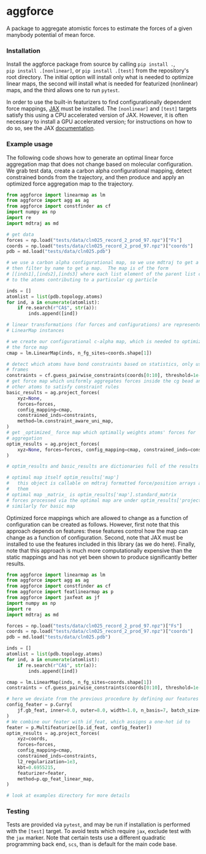 # aggforce

A package to aggregate atomistic forces to estimate the forces of a given
manybody potential of mean force. 

### Installation

Install the aggforce package from source by calling `pip install .`,  
`pip install .[nonlinear]`, or `pip install .[test]` from the 
repository's root directory. The initial option will install only what is 
needed to optimize linear maps, the second will install what is needed for 
featurized (nonlinear) maps, and the third allows one to run `pytest`.

In order to use the built-in featurizers to find configurationally dependent
force mappings, [JAX](https://github.com/google/jax) must be installed. 
The `[nonlinear]` and `[test]` targets satisfy this using a CPU accelerated 
version of JAX.  However, it is often necessary to install a GPU 
accelerated version; for instructions on how to do so, see the JAX 
[documentation](https://github.com/google/jax).

### Example usage

The following code shows how to generate an optimal linear force aggregation
map that does not change based on molecular configuration. We grab test data, 
create a carbon alpha configurational mapping, detect
constrained bonds from the trajectory, and then produce and apply an optimized
force aggregation map to the trajectory.

```python
from aggforce import linearmap as lm
from aggforce import agg as ag
from aggforce import constfinder as cf
import numpy as np
import re
import mdtraj as md

# get data
forces = np.load("tests/data/cln025_record_2_prod_97.npz")["Fs"]
coords = np.load("tests/data/cln025_record_2_prod_97.npz")["coords"]
pdb = md.load("tests/data/cln025.pdb")

# we use a carbon alpha configurational map, so we use mdtraj to get a topology an
# then filter by name to get a map.  The map is of the form
# [[inds1],[inds2],[inds3] where each list element of the parent list corresponds
# to the atoms contributing to a particular cg particle

inds = []
atomlist = list(pdb.topology.atoms)
for ind, a in enumerate(atomlist):
    if re.search(r"CA$", str(a)):
        inds.append([ind])

# linear transformations (for forces and configurations) are represented by 
# LinearMap instances

# we create our configurational c-alpha map, which is needed to optimize
# the force map
cmap = lm.LinearMap(inds, n_fg_sites=coords.shape[1])

# detect which atoms have bond constraints based on statistics, only use 10
# frames
constraints = cf.guess_pairwise_constraints(coords[0:10], threshold=1e-3)
# get force map which uniformly aggregates forces inside the cg bead and adds
# other atoms to satisfy constraint rules
basic_results = ag.project_forces(
    xyz=None,
    forces=forces,
    config_mapping=cmap,
    constrained_inds=constraints,
    method=lm.constraint_aware_uni_map,
)
# get _optimized_ force map which optimally weights atoms' forces for
# aggregation
optim_results = ag.project_forces(
    xyz=None, forces=forces, config_mapping=cmap, constrained_inds=constraints
)

# optim_results and basic_results are dictionaries full of the results

# optimal map itself optim_results['map']
#   this object is callable on mdtraj formatted force/position arrays and maps
#   them
# optimal map _matrix_ is optim_results['map'].standard_matrix
# forces processed via the optimal map are under optim_results['project_forces']
# similarly for basic map
```

Optimized force mappings which are allowed to change as a function of
configuration can be created as follows. However, first note that this approach
depends on features: these features control how the map can change as a function
of configuration.  Second, note that JAX must be installed to use the features
included in this library (as we do here). Finally, note that this approach is
much more computationally expensive than the static mappings and has not yet
been shown to produce significantly better results.

```python
from aggforce import linearmap as lm
from aggforce import agg as ag
from aggforce import constfinder as cf
from aggforce import featlinearmap as p
from aggforce import jaxfeat as jf
import numpy as np
import re
import mdtraj as md

forces = np.load("tests/data/cln025_record_2_prod_97.npz")["Fs"]
coords = np.load("tests/data/cln025_record_2_prod_97.npz")["coords"]
pdb = md.load("tests/data/cln025.pdb")

inds = []
atomlist = list(pdb.topology.atoms)
for ind, a in enumerate(atomlist):
    if re.search(r"CA$", str(a)):
        inds.append([ind])

cmap = lm.LinearMap(inds, n_fg_sites=coords.shape[1])
constraints = cf.guess_pairwise_constraints(coords[0:10], threshold=1e-3)

# here we deviate from the previous procedure by defining our features
config_feater = p.Curry(
    jf.gb_feat, inner=0.0, outer=8.0, width=1.0, n_basis=7, batch_size=1000, lazy=True
)
# We combine our feater with id_feat, which assigns a one-hot id to 
feater = p.Multifeaturize([p.id_feat, config_feater])
optim_results = ag.project_forces(
    xyz=coords,
    forces=forces,
    config_mapping=cmap,
    constrained_inds=constraints,
    l2_regularization=1e3,
    kbt=0.6955215,
    featurizer=feater,
    method=p.qp_feat_linear_map,
)

# look at examples directory for more details
```

### Testing

Tests are provided via `pytest`, and may be run if installation is performed with the 
`[test]` target. To avoid tests which require `jax`, exclude test with the `jax` marker. 
Note that certain tests use a different quadratic programming back end, `scs`, than 
is default for the main code base.
